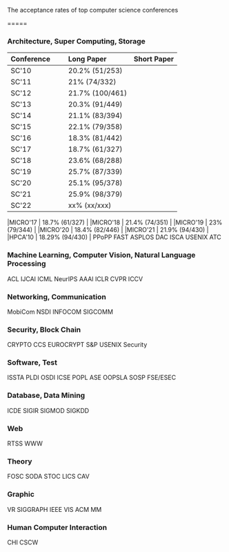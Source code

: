 The acceptance rates of top computer science conferences 

===== 


### Architecture, Super Computing, Storage

| Conference        | Long Paper           | Short Paper  |
| ------------- | :------------- | :----- |
|SC'10 | 20.2% (51/253) |
|SC'11 | 21% (74/332) |
|SC'12 | 21.7% (100/461) |
|SC'13 | 20.3% (91/449) |
|SC'14 | 21.1% (83/394) |
|SC'15 | 22.1% (79/358) |
|SC'16 | 18.3% (81/442) |
|SC'17 | 18.7% (61/327) |
|SC'18 | 23.6% (68/288) |
|SC'19 | 25.7% (87/339) |
|SC'20 | 25.1% (95/378) |
|SC'21 | 25.9% (98/379) |
|SC'22 | xx% (xx/xxx) |

|MICRO'17 | 18.7% (61/327) |
|MICRO'18 | 21.4% (74/351) |
|MICRO'19 | 23% (79/344) |
|MICRO'20 | 18.4% (82/446) |
|MICRO'21 | 21.9% (94/430) |
|HPCA'10 | 18.29% (94/430) |
PPoPP
FAST
ASPLOS
DAC
ISCA
USENIX ATC


### Machine Learning, Computer Vision, Natural Language Processing
ACL
IJCAI
ICML
NeurIPS
AAAI
ICLR
CVPR
ICCV


### Networking, Communication
MobiCom
NSDI
INFOCOM
SIGCOMM


### Security, Block Chain
CRYPTO
CCS
EUROCRYPT
S&P
USENIX Security


### Software, Test
ISSTA
PLDI
OSDI
ICSE
POPL
ASE
OOPSLA
SOSP
FSE/ESEC


### Database, Data Mining
ICDE
SIGIR
SIGMOD
SIGKDD


### Web
RTSS
WWW


### Theory
FOSC
SODA
STOC
LICS
CAV


### Graphic
VR
SIGGRAPH
IEEE VIS
ACM MM


### Human Computer Interaction
CHI
CSCW
